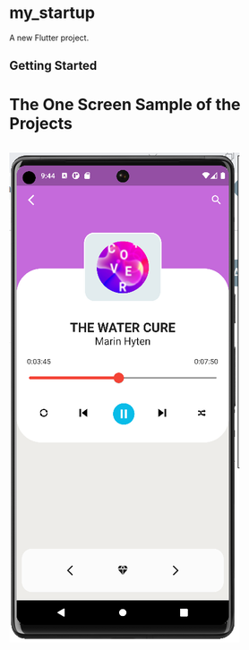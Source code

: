 # my_startup

A new Flutter project.

## Getting Started

<h1>The One Screen Sample of the Projects</h1>
<br/>
<img src="assets/music.PNG" style="align:center"/>
